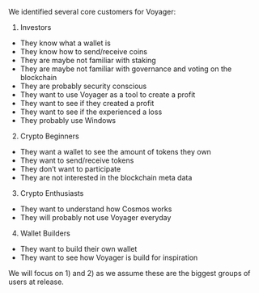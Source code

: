 We identified several core customers for Voyager:

1) Investors
- They know what a wallet is
- They know how to send/receive coins
- They are maybe not familiar with staking
- They are maybe not familiar with governance and voting on the blockchain
- They are probably security conscious
- They want to use Voyager as a tool to create a profit
- They want to see if they created a profit
- They want to see if the experienced a loss
- They probably use Windows

2) Crypto Beginners
- They want a wallet to see the amount of tokens they own
- They want to send/receive tokens
- They don’t want to participate
- They are not interested in the blockchain meta data

3) Crypto Enthusiasts
- They want to understand how Cosmos works
- They will probably not use Voyager everyday

4) Wallet Builders
- They want to build their own wallet
- They want to see how Voyager is build for inspiration

We will focus on 1) and 2) as we assume these are the biggest groups of users at release.
